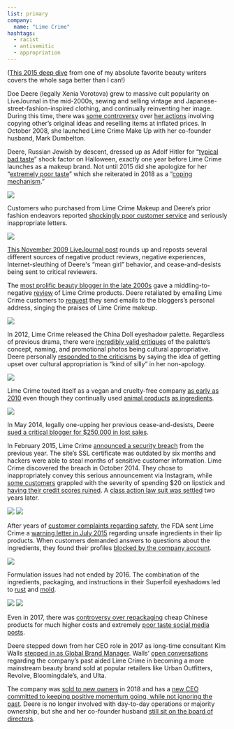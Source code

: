 ```yaml
---
list: primary
company:
  name: "Lime Crime"
hashtags:
  - racist
  - antisemitic
  - appropriation
---
```


([This 2015 deep dive](https://www.vox.com/2015/9/28/9392021/lime-crime-doe-deere-hated-xenia-vorotova) from one of my absolute favorite beauty writers covers the whole saga better than I can!)

Doe Deere (legally Xenia Vorotova) grew to massive cult popularity on LiveJournal in the mid-2000s, sewing and selling vintage and Japanese-street-fashion-inspired clothing, and continually reinventing her image. During this time, there was [some controversy](https://www.sutori.com/story/limecrimescandal-part-one) over [her actions](https://ohdeardoedeere.tumblr.com/post/75607412764/history-page-w-most-of-the-working-links) involving copying other’s original ideas and reselling items at inflated prices. In October 2008, she launched Lime Crime Make Up with her co-founder husband, Mark Dumbelton.

Deere, Russian Jewish by descent, dressed up as Adolf Hitler for “[typical bad taste](https://web.archive.org/web/20090521195657/http://www.doedeereblogazine.com/articles/halloween-throughout-the-years)” shock factor on Halloween, exactly one year before Lime Crime launches as a makeup brand. Not until 2015 did she apologize for her “[extremely poor taste](https://web.archive.org/web/20150910145155/http://www.doedeereblogazine.com/doedeeredressedashitler/)” which she reiterated in 2018 as a “[coping mechanism](https://www.youtube.com/watch?v=-so-3lfLzr4).”

![](/limecrime-hitler.png)

Customers who purchased from Lime Crime Makeup and Deere’s prior fashion endeavors reported [shockingly poor customer service](http://lillianfunnyface.blogspot.com/2009/10/lime-crime-makeup-dilemma.html) and seriously inappropriate letters.

![](/limecrime-letter.jpg)

[This November 2009 LiveJournal post](https://emeraldsrain.livejournal.com/149717.html) rounds up and reposts several different sources of negative product reviews, negative experiences, Internet-sleuthing of Deere's “mean girl” behavior, and cease-and-desists being sent to critical reviewers.

The [most prolific beauty blogger in the late 2000s](https://www.temptalia.com/temptalia-mentioned-by-wwd-as-one-of-the-hottest-beauty-blogs/) gave a middling-to-negative [review](https://www.temptalia.com/lime-crime-lipsticks-reviews-photos-swatches/) of Lime Crime products. Deere retaliated by emailing Lime Crime customers to [request](https://www.racked.com/2015/9/28/9392021/lime-crime-doe-deere-hated-xenia-vorotova) they send emails to the bloggers’s personal address, singing the praises of Lime Crime makeup.

![](/limecrime-temptalia.png)

In 2012, Lime Crime released the China Doll eyeshadow palette. Regardless of previous drama, there were [incredibly valid critiques](http://www.portraitofmai.com/2012/01/lime-crime-youre-doing-it-wrong.html) of the palette’s concept, naming, and promotional photos being cultural appropriative. Deere personally [responded to the criticisms](https://web.archive.org/web/20150317010038/http://www.doedeereblogazine.com/articles/chinadoll-lives-on/) by saying the idea of getting upset over cultural appropriation is “kind of silly” in her non-apology.

![](/limecrime-china-doll.jpg)

Lime Crime touted itself as a vegan and cruelty-free company [as early as 2010](http://web.archive.org/web/20100227211141/http:/www.doedeereblogazine.com/articles/lime-crime-makeup-certified-cruelty-free-donates-to-bideawee#comments) even though they continually used [animal products](https://ohdeardoedeere.tumblr.com/post/72284853606/i-hope-everyone-had-a-wonderful-and-enjoyable) [as ingredients](http://veganmakeup.tumblr.com/post/81474519086/how-cruelty-free-are-lime-crime-really).

![](/limecrime-vegan.jpg)

In May 2014, legally one-upping her previous cease-and-desists, Deere [sued a critical blogger for $250,000 in lost sales](https://www.pacermonitor.com/public/case/3675926/Lime_Crime_et_al_v_Jascynski).

In February 2015, Lime Crime [announced a security breach](https://jezebel.com/lime-crimes-website-is-hacked-customer-information-sto-1686744501) from the previous year. The site’s SSL certificate was outdated by six months and hackers were able to steal months of sensitive customer information. Lime Crime discovered the breach in October 2014. They chose to inappropriately convey this serious announcement via Instagram, while [some customers](https://hellorousseau.com/2015/08/25/pandoras-purple-box-part-2/) grappled with the severity of spending $20 on lipstick and [having their credit scores ruined](https://dailygeekette.wordpress.com/2015/03/21/lime-crime-stole-my-identity/). A [class action law suit was settled](https://www.revelist.com/beauty-news-/lime-crime-lawsuit-settlement/10909) two years later.

![](/limecrime-apology.jpg)
![](/limecrime-fraud.png)

After years of [customer complaints regarding safety](https://www.refinery29.com/en-us/2015/08/93130/lime-crime-lipsticks-illegal-additives-fda-approval#.xgjftv:zHfu), the FDA sent Lime Crime a [warning letter in July 2015](https://www.fda.gov/ICECI/EnforcementActions/WarningLetters/2015/ucm456525.htm) regarding unsafe ingredients in their lip products. When customers demanded answers to questions about the ingredients, they found their profiles [blocked by the company account](https://www.reddit.com/r/MakeupAddiction/comments/37158s/has_anyone_contacted_lime_crime_re_cashmeres_use/).

![](/limecrime-fda.png)

Formulation issues had not ended by 2016. The combination of the ingredients, packaging, and instructions in their Superfoil eyeshadows led to [rust](https://www.youtube.com/watch?v=RQ_Ml2MBqho) and [mold](https://www.reddit.com/r/MakeupAddiction/comments/55qyc9/psa_lime_crime_superfoils_may_have_mold/).

![](/limecrime-rust.png)
![](/limecrime-mold.png)

Even in 2017, there was [controversy over repackaging](https://ohdeardoedeere.tumblr.com/post/161521856859/brushes-what-brushes) cheap Chinese products for much higher costs and extremely [poor taste social media posts](https://www.youtube.com/watch?v=uXyddaTvgFY).

Deere stepped down from her CEO role in 2017 as long-time consultant Kim Walls [stepped in as Global Brand Manager](https://wwd.com/beauty-industry-news/beauty-features/beauty-companies-seeking-investors-10907240/). Walls’ [open conversations](https://www.racked.com/2018/3/6/17081186/lime-crime-comeback-controversy-new-stores-ulta) regarding the company’s past aided Lime Crime in becoming a more mainstream beauty brand sold at popular retailers like Urban Outfitters, Revolve, Bloomingdale’s, and Ulta.

The company was [sold to new owners](https://www.racked.com/2018/6/18/17474588/lime-crime-doe-deere-sold-tengram-private-equity) in 2018 and has a [new CEO committed to keeping positive momentum going, while not ignoring the past](https://www.youtube.com/watch?v=snPmdLtwlb4). Deere is no longer involved with day-to-day operations or majority ownership, but she and her co-founder husband [still sit on the board of directors](https://www.prnewswire.com/news-releases/lime-crime-founder-doe-deere-reassures-fans-speaks-out-on-decision-to-sell-company-her-new-role-and-exciting-future-plans-300683887.html).
